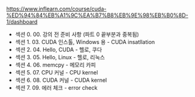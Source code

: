 https://www.inflearn.com/course/cuda-%ED%94%84%EB%A1%9C%EA%B7%B8%EB%9E%98%EB%B0%8D-1/dashboard    
- 섹션 0. 00. 강의 전 준비 사항 (파트 0 끝부분과 중복됨)   
- 섹션 1. 03. CUDA 인스톨, Windows 용 - CUDA insatllation   
- 섹션 2. 04. Hello, CUDA - 헬로, 쿠다     
- 섹션 3. 05. Hello, Linux - 헬로, 리눅스     
- 섹션 4. 06. memcpy - 메모리 카피    
- 섹션 5. 07. CPU 커널 - CPU kernel    
- 섹션 6. 08. CUDA 커널 - CUDA kernel    
- 섹션 7. 09. 에러 체크 - error check    
